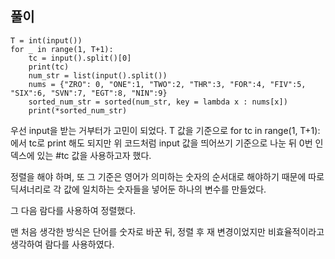 ## 풀이
```
T = int(input())
for _ in range(1, T+1):
    tc = input().split()[0]
    print(tc)
    num_str = list(input().split())
    nums = {"ZRO": 0, "ONE":1, "TWO":2, "THR":3, "FOR":4, "FIV":5, "SIX":6, "SVN":7, "EGT":8, "NIN":9}
    sorted_num_str = sorted(num_str, key = lambda x : nums[x])
    print(*sorted_num_str)
```

우선 input을 받는 거부터가 고민이 되었다.
T 값을 기준으로 for tc in range(1, T+1): 에서 tc로 print 해도 되지만
위 코드처럼 input 값을 띄어쓰기 기준으로 나눈 뒤 0번 인덱스에 있는 #tc 값을 사용하고자 했다.

정렬을 해야 하며, 또 그 기준은 영어가 의미하는 숫자의 순서대로 해야하기 때문에
따로 딕셔너리로 각 값에 일치하는 숫자들을 넣어둔 하나의 변수를 만들었다.

그 다음 람다를 사용하여 정렬했다. 

맨 처음 생각한 방식은
단어를 숫자로 바꾼 뒤, 정렬 후 재 변경이었지만 비효율적이라고 생각하여 람다를 사용하였다.
